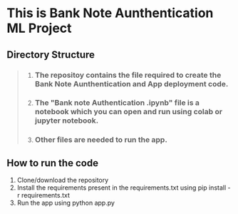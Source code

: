 # This is Bank Note Aunthentication ML Project

## Directory Structure

> 1. ### The repositoy contains the file required to create the Bank Note Aunthentication and App deployment code.
> 2. ### The "Bank note Authentication .ipynb" file is a notebook which you can open and run using colab or jupyter notebook.
> 3. ### Other files are needed to run the app.

## How to run the code
1. Clone/download the repository
2. Install the requirements present in the requirements.txt using pip install -r requirements.txt
3. Run the app using python app.py
